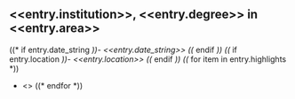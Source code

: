 ## <<entry.institution>>, <<entry.degree>> in <<entry.area>>

((* if entry.date_string *))- <<entry.date_string>> ((* endif *))
((* if entry.location *))- <<entry.location>> ((* endif *))
((* for item in entry.highlights *))
- <<item>>
((* endfor *))
